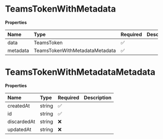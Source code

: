 # TeamsTokenWithMetadata

**Properties**

| Name     | Type                           | Required | Description |
| :------- | :----------------------------- | :------- | :---------- |
| data     | TeamsToken                     | ✅       |             |
| metadata | TeamsTokenWithMetadataMetadata | ✅       |             |

# TeamsTokenWithMetadataMetadata

**Properties**

| Name        | Type   | Required | Description |
| :---------- | :----- | :------- | :---------- |
| createdAt   | string | ✅       |             |
| id          | string | ✅       |             |
| discardedAt | string | ❌       |             |
| updatedAt   | string | ❌       |             |

